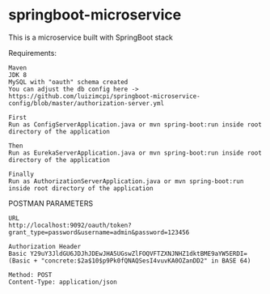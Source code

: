 # springboot-microservice

This is a microservice built with SpringBoot stack

Requirements:
```
Maven
JDK 8
MySQL with "oauth" schema created
You can adjust the db config here -> https://github.com/luizimcpi/springboot-microservice-config/blob/master/authorization-server.yml
```
```
First
Run as ConfigServerApplication.java or mvn spring-boot:run inside root directory of the application
```
```
Then
Run as EurekaServerApplication.java or mvn spring-boot:run inside root directory of the application
```
```
Finally
Run as AuthorizationServerApplication.java or mvn spring-boot:run inside root directory of the application
```

POSTMAN PARAMETERS
```
URL
http://localhost:9092/oauth/token?grant_type=password&username=admin&password=123456
```
```
Authorization Header
Basic Y29uY3JldGU6JDJhJDEwJHA5UGswZlFOQVFTZXNJNHZ1dktBME9aYW5ERDI= (Basic + "concrete:$2a$10$p9Pk0fQNAQSesI4vuvKA0OZanDD2" in BASE 64)
```
```
Method: POST
Content-Type: application/json
```

